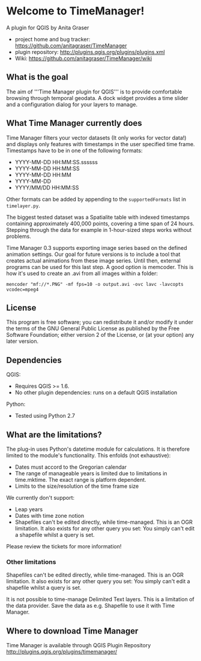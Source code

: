 # Welcome to TimeManager!

A plugin for QGIS by Anita Graser 

* project home and bug tracker: https://github.com/anitagraser/TimeManager
* plugin repository: http://plugins.qgis.org/plugins/plugins.xml
* Wiki: https://github.com/anitagraser/TimeManager/wiki


## What is the goal

The aim of '''Time Manager plugin for QGIS''' is to provide comfortable browsing through temporal geodata. A dock widget provides a time slider and a configuration dialog for your layers to manage.

## What Time Manager currently does

Time Manager filters your vector datasets (It only works for vector data!) and displays only features with timestamps in the user specified time frame. Timestamps have to be in one of the following formats:

* YYYY-MM-DD HH:MM:SS.ssssss
* YYYY-MM-DD HH:MM:SS
* YYYY-MM-DD HH:MM
* YYYY-MM-DD
* YYYY/MM/DD HH:MM:SS

Other formats can be added by appending to the `supportedFormats` list in `timelayer.py`.

The biggest tested dataset was a Spatialite table with indexed timestamps containing approximately 400,000 points, covering a time span of 24 hours. Stepping through the data for example in 1-hour-sized steps works without problems.

Time Manager 0.3 supports exporting image series based on the defined animation settings. Our goal for future versions is to include a tool that creates actual animations from these image series. Until then, external programs can be used for this last step. A good option is memcoder. This is how it's used to create an .avi from all images within a folder:

``mencoder "mf://*.PNG" -mf fps=10 -o output.avi -ovc lavc -lavcopts vcodec=mpeg4``

## License

This program is free software; you can redistribute it and/or modify
it under the terms of the GNU General Public License as published by
the Free Software Foundation; either version 2 of the License, or
(at your option) any later version.

## Dependencies

QGIS:

* Requires QGIS >= 1.6.
* No other plugin dependencies: runs on a default QGIS installation

Python:

* Tested using Python 2.7

## What are the limitations?

The plug-in uses Python's datetime module for calculations. It is therefore limited to the module's functionality. This enfolds (not exhaustive):

* Dates must accord to the Gregorian calendar
* The range of manageable years is limited due to limitations in time.mktime. The exact range is platform dependent.
* Limits to the size/resolution of the time frame size

We currently don't support:

* Leap years
* Dates with time zone notion
* Shapefiles can't be edited directly, while time-managed. This is an OGR limitation. It also exists for any other query you set: You simply can't edit a shapefile whilst a query is set.

Please review the tickets for more information!

### Other limitations

Shapefiles can't be edited directly, while time-managed. This is an OGR limitation. It also exists for any other query you set: You simply can't edit a shapefile whilst a query is set.

It is not possible to time-manage Delimited Text layers. This is a limitation of the data provider. Save the data as e.g. Shapefile to use it with Time Manager.

## Where to download Time Manager

Time Manager is available through QGIS Plugin Repository http://plugins.qgis.org/plugins/timemanager/
